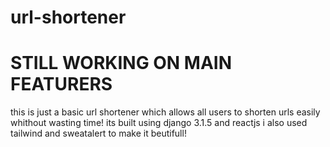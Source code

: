 # url-shortener
# STILL WORKING ON MAIN FEATURERS
this is just a basic url shortener which allows all users to shorten urls easily whithout wasting time!
its built using django 3.1.5 and reactjs 
i also used tailwind and sweatalert to make it beutifull!
